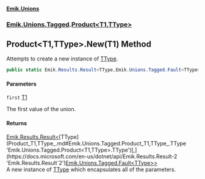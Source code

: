 #### [Emik.Unions](index.md 'index')
### [Emik.Unions.Tagged](Emik.Unions.Tagged.md 'Emik.Unions.Tagged').[Product&lt;T1,TType&gt;](Product_T1,TType_.md 'Emik.Unions.Tagged.Product<T1,TType>')

## Product<T1,TType>.New(T1) Method

Attempts to create a new instance of [TType](Product_T1,TType_.md#Emik.Unions.Tagged.Product_T1,TType_.TType 'Emik.Unions.Tagged.Product<T1,TType>.TType').

```csharp
public static Emik.Results.Result<TType,Emik.Unions.Tagged.Fault<TType>> New(T1 first);
```
#### Parameters

<a name='Emik.Unions.Tagged.Product_T1,TType_.New(T1).first'></a>

`first` [T1](Product_T1,TType_.md#Emik.Unions.Tagged.Product_T1,TType_.T1 'Emik.Unions.Tagged.Product<T1,TType>.T1')

The first value of the union.

#### Returns
[Emik.Results.Result&lt;](https://docs.microsoft.com/en-us/dotnet/api/Emik.Results.Result-2 'Emik.Results.Result`2')[TType](Product_T1,TType_.md#Emik.Unions.Tagged.Product_T1,TType_.TType 'Emik.Unions.Tagged.Product<T1,TType>.TType')[,](https://docs.microsoft.com/en-us/dotnet/api/Emik.Results.Result-2 'Emik.Results.Result`2')[Emik.Unions.Tagged.Fault&lt;](Fault_T_.md 'Emik.Unions.Tagged.Fault<T>')[TType](Product_T1,TType_.md#Emik.Unions.Tagged.Product_T1,TType_.TType 'Emik.Unions.Tagged.Product<T1,TType>.TType')[&gt;](Fault_T_.md 'Emik.Unions.Tagged.Fault<T>')[&gt;](https://docs.microsoft.com/en-us/dotnet/api/Emik.Results.Result-2 'Emik.Results.Result`2')  
A new instance of [TType](Product_T1,TType_.md#Emik.Unions.Tagged.Product_T1,TType_.TType 'Emik.Unions.Tagged.Product<T1,TType>.TType') which encapsulates all of the parameters.